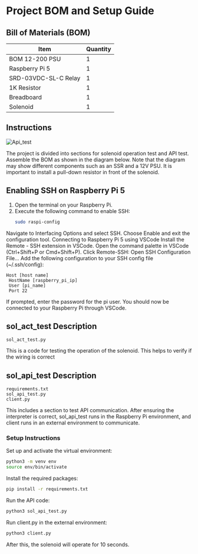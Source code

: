 # Project BOM and Setup Guide

## Bill of Materials (BOM)

| Item                  | Quantity |
|-----------------------|----------|
| BOM 12-200 PSU        | 1        |
| Raspberry Pi 5        | 1        |
| SRD-03VDC-SL-C Relay  | 1        |
| 1K Resistor           | 1        |
| Breadboard            | 1        |
| Solenoid              | 1        |

## Instructions

![Api_test](https://github.com/user-attachments/assets/e0354c22-a273-45de-8216-2d9fddf6db78)

The project is divided into sections for solenoid operation test and API test. 
Assemble the BOM as shown in the diagram below. Note that the diagram may show different components such as an SSR and a 12V PSU. 
It is important to install a pull-down resistor in front of the solenoid.


## Enabling SSH on Raspberry Pi 5

1. Open the terminal on your Raspberry Pi.
2. Execute the following command to enable SSH:
   ```bash
   sudo raspi-config
   ```
Navigate to Interfacing Options and select SSH.
Choose Enable and exit the configuration tool.
Connecting to Raspberry Pi 5 using VSCode
Install the Remote - SSH extension in VSCode.
Open the command palette in VSCode (Ctrl+Shift+P or Cmd+Shift+P).
Click Remote-SSH: Open SSH Configuration File...
Add the following configuration to your SSH config file (~/.ssh/config):

   ```config
Host [host name]
    HostName [raspberry_pi_ip]
    User [pi_name]
    Port 22
   ```

If prompted, enter the password for the pi user.
You should now be connected to your Raspberry Pi through VSCode.

## sol_act_test Description
   ```plaintext
sol_act_test.py
   ```
This is a code for testing the operation of the solenoid. This helps to verify if the wiring is correct

## sol_api_test Description
   ```plaintext
requirements.txt
sol_api_test.py
client.py
   ```
This includes a section to test API communication. After ensuring the interpreter is correct, sol_api_test runs in the Raspberry Pi environment, and client runs in an external environment to communicate.

### Setup Instructions

Set up and activate the virtual environment:
   ```bash
   python3 -m venv env
   source env/bin/activate
   ```
Install the required packages:

   ```bash
   pip install -r requirements.txt
   ```
Run the API code:
   ```bash   
   python3 sol_api_test.py
   ```

Run client.py in the external environment:
   ```bash
   python3 client.py
   ```
After this, the solenoid will operate for 10 seconds.
